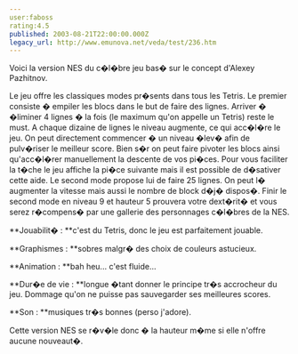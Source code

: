 ```yaml
---
user:faboss
rating:4.5
published: 2003-08-21T22:00:00.000Z
legacy_url: http://www.emunova.net/veda/test/236.htm
---
```

Voici la version NES du c�l�bre jeu bas� sur le concept d'Alexey Pazhitnov.  

  

Le jeu offre les classiques modes pr�sents dans tous les Tetris. Le premier consiste � empiler les blocs dans le but de faire des lignes. Arriver � �liminer 4 lignes � la fois (le maximum qu'on appelle un Tetris) reste le must. A chaque dizaine de lignes le niveau augmente, ce qui acc�l�re le jeu. On peut directement commencer � un niveau �lev� afin de pulv�riser le meilleur score. Bien s�r on peut faire pivoter les blocs ainsi qu'acc�l�rer manuellement la descente de vos pi�ces. Pour vous faciliter la t�che le jeu affiche la pi�ce suivante mais il est possible de d�sativer cette aide. Le second mode propose lui de faire 25 lignes. On peut l� augmenter la vitesse mais aussi le nombre de block d�j� dispos�. Finir le second mode en niveau 9 et hauteur 5 prouvera votre dext�rit� et vous serez r�compens� par une gallerie des personnages c�l�bres de la NES.  

  

**Jouabilit� : **c'est du Tetris, donc le jeu est parfaitement jouable.  

  

**Graphismes : **sobres malgr� des choix de couleurs astucieux.  

  

**Animation : **bah heu... c'est fluide...  

  

**Dur�e de vie : **longue �tant donner le principe tr�s accrocheur du jeu. Dommage qu'on ne puisse pas sauvegarder ses meilleures scores.  

  

**Son : **musiques tr�s bonnes (perso j'adore).  

  

Cette version NES se r�v�le donc � la hauteur m�me si elle n'offre aucune nouveaut�.